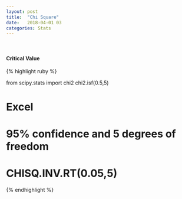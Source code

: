 ```yaml
---
layout: post
title:  "Chi Square"
date:   2018-04-01 03
categories: Stats
---
```

<br />
<h4>Critical Value</h4>

{% highlight ruby %}

from scipy.stats import chi2
chi2.isf(0.5,5)

# Excel
# 95% confidence and 5 degrees of freedom
# CHISQ.INV.RT(0.05,5)

{% endhighlight %}
